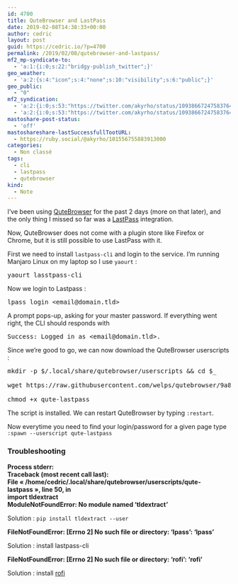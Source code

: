 ```yaml
---
id: 4700
title: QuteBrowser and LastPass
date: 2019-02-08T14:38:33+00:00
author: cedric
layout: post
guid: https://cedric.io/?p=4700
permalink: /2019/02/08/qutebrowser-and-lastpass/
mf2_mp-syndicate-to:
  - 'a:1:{i:0;s:22:"bridgy-publish_twitter";}'
geo_weather:
  - 'a:2:{s:4:"icon";s:4:"none";s:10:"visibility";s:6:"public";}'
geo_public:
  - "0"
mf2_syndication:
  - 'a:2:{i:0;s:53:"https://twitter.com/akyrho/status/1093866724758376448";i:1;s:46:"https://ruby.social/@akyrho/101556755883913000";}'
  - 'a:2:{i:0;s:53:"https://twitter.com/akyrho/status/1093866724758376448";i:1;s:46:"https://ruby.social/@akyrho/101556755883913000";}'
mastoshare-post-status:
  - 'off'
mastoshareshare-lastSuccessfullTootURL:
  - https://ruby.social/@akyrho/101556755883913000
categories:
  - Non classé
tags:
  - cli
  - lastpass
  - qutebrowser
kind:
  - Note
---
```

I&rsquo;ve been using [QuteBrowser](https://www.qutebrowser.org/) for the past 2 days (more on that later), and the only thing I missed so far was a [LastPass](https://www.lastpass.com/) integration.

Now, QuteBrowser does not come with a plugin store like Firefox or Chrome, but it is still possible to use LastPass with it.

First we need to install `lastpass-cli` and login to the service. I&rsquo;m running Manjaro Linux on my laptop so I use `yaourt` :

<pre>yaourt lasstpass-cli
</pre>

Now we login to Lastpass :

<pre>lpass login &lt;email@domain.tld&gt;
</pre>

A prompt pops-up, asking for your master password. If everything went right, the CLI should responds with

<pre>Success: Logged in as &lt;email@domain.tld&gt;.
</pre>

Since we&rsquo;re good to go, we can now download the QuteBrowser userscripts :

<pre>mkdir -p $/.local/share/qutebrowser/userscripts && cd $_

wget https://raw.githubusercontent.com/welps/qutebrowser/9a85796ac30ef33218dd7dee9db6a3c28364f668/misc/userscripts/qute-lastpass

chmod +x qute-lastpass
</pre>

The script is installed. We can restart QuteBrowser by typing `:restart`.

Now everytime you need to find your login/password for a given page type `:spawn --userscript qute-lastpass`

### Troubleshooting

**Process stderr:  
Traceback (most recent call last):  
File « /home/cedric/.local/share/qutebrowser/userscripts/qute-lastpass », line 50, in <module>  
import tldextract  
ModuleNotFoundError: No module named &lsquo;tldextract&rsquo;**

Solution : `pip install tldextract --user`

**FileNotFoundError: [Errno 2] No such file or directory: &lsquo;lpass&rsquo;: &lsquo;lpass&rsquo;**

Solution : install lastpass-cli

**FileNotFoundError: [Errno 2] No such file or directory: &lsquo;rofi&rsquo;: &lsquo;rofi&rsquo;**

Solution : install [rofi](https://github.com/DaveDavenport/rofi/)